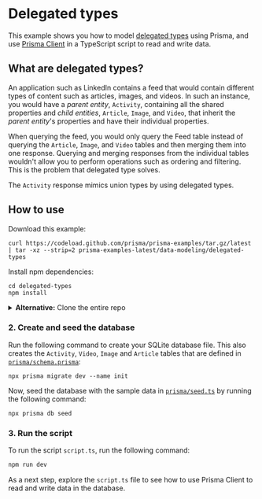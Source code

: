 # Delegated types

This example shows you how to model [delegated types](https://edgeapi.rubyonrails.org/classes/ActiveRecord/DelegatedType.html) using Prisma, and use [Prisma Client](https://www.prisma.io/client) in a TypeScript script to read and write data.



## What are delegated types?

An application such as LinkedIn contains a feed that would contain different types of content such as articles, images, and videos. In such an instance, you would have a *parent entity*, `Activity`, containing all the shared properties and *child entities*, `Article`, `Image`, and `Video`, that inherit the *parent entity*'s properties and have their individual properties. 

When querying the feed, you would only query the Feed table instead of querying the `Article`, `Image`, and `Video` tables and then merging them into one response. Querying and merging responses from the individual tables wouldn't allow you to perform operations such as ordering and filtering. This is the problem that delegated type solves.

The `Activity` response mimics union types by using delegated types.

## How to use

Download this example:

```
curl https://codeload.github.com/prisma/prisma-examples/tar.gz/latest | tar -xz --strip=2 prisma-examples-latest/data-modeling/delegated-types
```

Install npm dependencies:
```
cd delegated-types
npm install
```

<details><summary><strong>Alternative:</strong> Clone the entire repo</summary>

Clone this repository:

```
git clone git@github.com:prisma/prisma-examples.git --depth=1
```

Install npm dependencies:

```
cd prisma-examples/data-modeling/delegated-types
npm install
```
</details>

### 2. Create and seed the database

Run the following command to create your SQLite database file. This also creates the `Activity`, `Video`, `Image` and `Article` tables that are defined in [`prisma/schema.prisma`](./prisma/schema.prisma):

```
npx prisma migrate dev --name init
```

Now, seed the database with the sample data in [`prisma/seed.ts`](./prisma/seed.ts) by running the following command:

```
npx prisma db seed 
```

### 3. Run the script

To run the script `script.ts`, run the following command: 

```bash
npm run dev
```

As a next step, explore the `script.ts` file to see how to use Prisma Client to read and write data in the database.